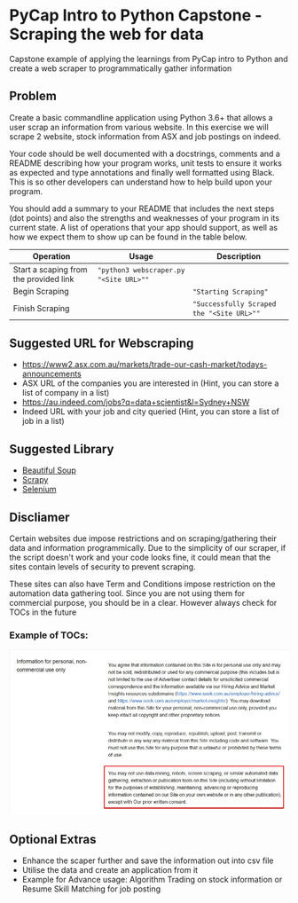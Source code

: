 # PyCap Intro to Python Capstone - Scraping the web for data

Capstone example of applying the learnings from PyCap intro to Python and create a web scraper to programmatically gather information 

## Problem

Create a basic commandline application using Python 3.6+ that allows a user scrap an information from various website. In this exercise we will scrape
2 website, stock information from ASX and job postings on indeed.

Your code should be well documented with a docstrings, comments and a README describing how your program works, unit tests to ensure it works as expected and type annotations and finally well formatted using Black. This is so other developers can understand how to help build upon your program.

You should add a summary to your README that includes the next steps (dot points) and also the strengths and weaknesses of your program in its current state.
A list of operations that your app should support, as well as how we expect them to show up can be found in the table below.


| Operation                                            | Usage | Description |
|------------------------------------------------------|-------|-------------|
| Start a scaping from the provided link | `"python3 webscraper.py "<Site URL>""` |
| Begin Scraping | | `"Starting Scraping"` |
| Finish Scraping | | `"Successfully Scraped the "<Site URL>""` |

## Suggested URL for Webscraping

- https://www2.asx.com.au/markets/trade-our-cash-market/todays-announcements
- ASX URL of the companies you are interested in (Hint, you can store a list of company in a list)
- https://au.indeed.com/jobs?q=data+scientist&l=Sydney+NSW
- Indeed URL with your job and city queried (Hint, you can store a list of job in a list)

## Suggested Library

- [Beautiful Soup](https://www.crummy.com/software/BeautifulSoup/bs4/doc/) 
- [Scrapy](https://scrapy.org/)
- [Selenium](https://selenium-python.readthedocs.io/)

## Discliamer
Certain websites due impose restrictions and on scraping/gathering their data and information programmically. 
Due to the simplicity of our scraper, if the script doesn't work and your code looks fine, it could mean that the sites contain levels of security to prevent
scraping.

These sites can also have Term and Conditions impose restriction on the automation data gathering tool. 
Since you are not using them for commercial purpose, you should be in a clear. However always check for TOCs in the future
### Example of TOCs:
![Seek's TOCs](images/web_scrap_TOS.jpg)

## Optional Extras

- Enhance the scaper further and save the information out into csv file
- Utilise the data and create an application from it 
- Example for Advance usage: Algorithm Trading on stock information or Resume Skill Matching for job posting

